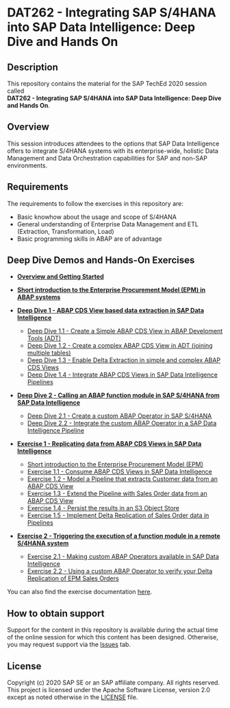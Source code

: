 # DAT262 - Integrating SAP S/4HANA into SAP Data Intelligence: Deep Dive and Hands On

## Description

This repository contains the material for the SAP TechEd 2020 session called<br>
**DAT262 - Integrating SAP S/4HANA into SAP Data Intelligence: Deep Dive and Hands On**.

## Overview

This session introduces attendees to the options that SAP Data Intelligence offers to integrate S/4HANA systems with its enterprise-wide, holistic Data Management and Data Orchestration capabilities for SAP and non-SAP environments.

## Requirements

The requirements to follow the exercises in this repository are:
- Basic knowhow about the usage and scope of S/4HANA 
- General understanding of Enterprise Data Management and ETL (Extraction, Transformation, Load)
- Basic programming skills in ABAP are of advantage

## Deep Dive Demos and Hands-On Exercises

<!--
Provide the exercise content here directly in README.md using [markdown](https://guides.github.com/features/mastering-markdown/) and linking to the specific exercise pages, below is an example.
-->

- **[Overview and Getting Started](exercises/ex0/)**

- **[Short introduction to the Enterprise Procurement Model (EPM) in ABAP systems](exercises/ex0#short-introduction-to-the-enterprise-procurement-model-epm-in-s4)**

- **[Deep Dive 1 - ABAP CDS View based data extraction in SAP Data Intelligence](exercises/dd1/)**
    - [Deep Dive 1.1 - Create a Simple ABAP CDS View in ABAP Develoment Tools (ADT)](exercises/dd1#deep-dive-11---create-a-simple-abap-cds-view-using-abap-develoment-tools-adt)
    - [Deep Dive 1.2 - Create a complex ABAP CDS View in ADT (joining multiple tables)](exercises/dd1#deep-dive-12---create-a-complex-abap-cds-view-in-adt-joining-multiple-tables)
    - [Deep Dive 1.3 - Enable Delta Extraction in simple and complex ABAP CDS Views](exercises/dd1#deep-dive-13---enable-delta-extraction-in-simple-and-complex-abap-cds-views)
    - [Deep Dive 1.4 - Integrate ABAP CDS Views in SAP Data Intelligence Pipelines](exercises/dd1#deep-dive-14---integrate-abap-cds-views-in-sap-data-intelligence-pipelines)
- **[Deep Dive 2 - Calling an ABAP function module in SAP S/4HANA from SAP Data Intelligence](exercises/dd2/)**
    - [Deep Dive 2.1 - Create a custom ABAP Operator in SAP S/4HANA](exercises/dd2#deep-dive-21---create-a-custom-abap-operator-in-sap-s4hana)
    - [Deep Dive 2.2 - Integrate the custom ABAP Operator in a SAP Data Intelligence Pipeline](exercises/dd2#deep-dive-22---integrate-the-custom-abap-operator-in-a-sap-data-intelligence-pipeline)
    
- **[Exercise 1 - Replicating data from ABAP CDS Views in SAP Data Intelligence](exercises/ex1/)**
    - [Short introduction to the Enterprise Procurement Model (EPM)](exercises/ex1#exercise-10-sub-exercise-1-description)
    - [Exercise 1.1 - Consume ABAP CDS Views in SAP Data Intelligence](exercises/ex1#exercise-11-sub-exercise-1-description)
    - [Exercise 1.2 - Model a Pipeline that extracts Customer data from an ABAP CDS View](exercises/ex1#exercise-12-sub-exercise-1-description)
    - [Exercise 1.3 - Extend the Pipeline with Sales Order data from an ABAP CDS View](exercises/ex1#exercise-13-sub-exercise-1-description)
    - [Exercise 1.4 - Persist the results in an S3 Object Store](exercises/ex1#exercise-14-sub-exercise-1-description)
    - [Exercise 1.5 - Implement Delta Replication of Sales Order data in Pipelines](exercises/ex1#exercise-15-sub-exercise-2-description)
- **[Exercise 2 - Triggering the execution of a function module in a remote S/4HANA system](exercises/ex2/)**
    - [Exercise 2.1 - Making custom ABAP Operators available in SAP Data Intelligence](exercises/ex2#exercise-21-sub-exercise-1-description)
    - [Exercise 2.2 - Using a custom ABAP Operator to verify your Delta Replication of EPM Sales Orders](exercises/ex2#exercise-22-sub-exercise-2-description)


You can also find the exercise documentation [here](exercises/myPDFDoc.pdf).
    


## How to obtain support

Support for the content in this repository is available during the actual time of the online session for which this content has been designed. Otherwise, you may request support via the [Issues](../../issues) tab.

## License
Copyright (c) 2020 SAP SE or an SAP affiliate company. All rights reserved. This project is licensed under the Apache Software License, version 2.0 except as noted otherwise in the [LICENSE](LICENSES/Apache-2.0.txt) file.
